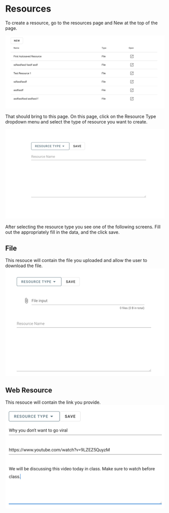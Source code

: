 # Resources

To create a resource, go to the resources page and New at the top of the page.

![An image](./2020-12-1208-25-26.png)

That should bring to this page. On this page, click on the Resource Type dropdown menu and select the type of resource you want to create.

![An image](./2020-12-1208-26-34.png)

After selecting the resource type you see one of the following screens. Fill out the appropriately fill in the data, and the click save.

## File

This resouce will contain the file you uploaded and allow the user to download the file.
![An image](./2020-12-1211-27-16.png)

## Web Resource

This resouce will contain the link you provide.
![An image](./2020-12-1211-35-32.png)
